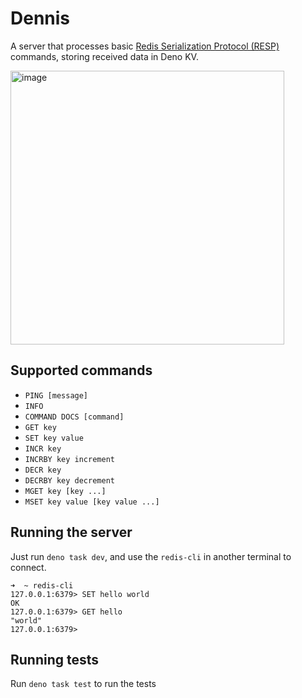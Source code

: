 # Dennis

A server that processes basic [Redis Serialization Protocol (RESP)](https://redis.io/docs/reference/protocol-spec/) commands, storing received data in Deno KV.

<img width="438" alt="image" src="https://user-images.githubusercontent.com/38575851/245963855-09fb8ecf-6628-43ae-b3ba-7bd0649274ad.png">

## Supported commands

* `PING [message]`
* `INFO`
* `COMMAND DOCS [command]`
* `GET key`
* `SET key value`
* `INCR key`
* `INCRBY key increment`
* `DECR key`
* `DECRBY key decrement`
* `MGET key [key ...]`
* `MSET key value [key value ...]`


## Running the server

Just run `deno task dev`, and use the `redis-cli` in another terminal to connect.

```
➜  ~ redis-cli
127.0.0.1:6379> SET hello world
OK
127.0.0.1:6379> GET hello
"world"
127.0.0.1:6379>
```

## Running tests

Run `deno task test` to run the tests

